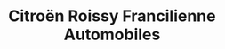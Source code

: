 ---
title: "Citroën Roissy Francilienne Automobiles"
url: /roissy-en-brie/citroen-roissy-francilienne-automobiles/
shop: Autohaus
---